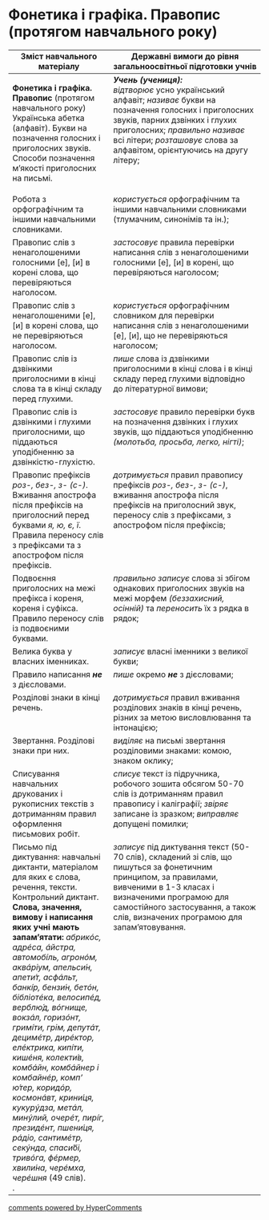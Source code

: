<div id="hypercomments_widget" class="js-hypercomments-widget invisible"></div>

# Фонетика і графіка. Правопис (протягом навчального року) 

<table>
  <tr>
    <td width="40%" align="center"><b>Зміст навчального матеріалу</b></td>
    <td width="60%" align="center"><b>Державні вимоги до рівня загальноосвітньої підготовки учнів</b></td>
  </tr>
<tbody>
  <tr>
    <td width="40%" style="vertical-align:top !important;">
    <p><b>Фонетика і графіка. Правопис</b> (протягом навчального року)<br>
Українська абетка (алфавіт). Букви на позначення голосних і приголосних звуків. Способи позначення м’якості приголосних на письмі. </td>
    <td width="60%" style="vertical-align:top !important;">
<i><b>Учень (учениця):</b></i><br>
<i>відтворює</i> усно український алфавіт; <i>називає</i> букви на позначення голосних і приголосних звуків, парних дзвінких і глухих приголосних; <i>правильно називає</i> всі літери; <i>розташовує</i> слова за алфавітом, орієнтуючись на другу літеру; </td>
  </tr>
  <tr>
    <td width="40%" style="vertical-align:top !important;">
Робота з орфографічним та іншими навчальними словниками.</td>
    <td width="60%" style="vertical-align:top !important;">
<i>користується</i> орфографічним та іншими навчальними словниками (тлумачним, синонімів та ін.);</td>
  </tr>
  <tr>
    <td width="40%" style="vertical-align:top !important;">
Правопис слів з ненаголошеними голосними [е], [и] в корені слова, що перевіряються наголосом.</td>
    <td width="60%" style="vertical-align:top !important;">
<i>застосовує</i> правила перевірки написання слів з ненаголошеними голосними [е], [и] в корені, що перевіряються наголосом;</td>
  </tr>
  <tr>
    <td width="40%" style="vertical-align:top !important;">
Правопис слів з ненаголошеними [е], [и] в корені слова, що не перевіряються наголосом.</td>
    <td width="60%" style="vertical-align:top !important;">
<i>користується</i> орфографічним словником для перевірки написання слів з ненаголошеними [е], [и], що не перевіряються наголосом;</td>
  </tr>
  <tr>
    <td width="40%" style="vertical-align:top !important;">
Правопис слів із дзвінкими приголосними в кінці слова та в кінці складу перед глухими.</td>
    <td width="60%" style="vertical-align:top !important;">
<i>пише</i> слова із дзвінкими приголосними в кінці слова і в кінці складу перед глухими відповідно до літературної вимови;</td>
  </tr>
  <tr>
    <td width="40%" style="vertical-align:top !important;">
Правопис слів із дзвінкими і глухими приголосними, що піддаються уподібненню за дзвінкістю-глухістю.</td>
    <td width="60%" style="vertical-align:top !important;">
<i>застосовує</i> правило перевірки букв на позначення дзвінких і глухих звуків, що піддаються уподібненню <i>(молотьба, просьба, легко, нігті)</i>;</td>
  </tr>
  <tr>
    <td width="40%" style="vertical-align:top !important;">
Правопис префіксів <i>роз-, без-, з- (с-)</i>.<br>
Вживання апострофа після префіксів на приголосний перед буквами <i>я, ю, є, ї</i>.<br>
Правила переносу слів з префіксами та з апострофом після префіксів.<br></td>
    <td width="60%" style="vertical-align:top !important;">
<i>дотримується</i> правил правопису префіксів <i>роз-, без-, з- (с-)</i>, вживання апострофа після префіксів на приголосний звук, переносу слів з префіксами, з апострофом після префіксів;</td>
  </tr>
  <tr>
    <td width="40%" style="vertical-align:top !important;">
Подвоєння приголосних на межі префікса і кореня, кореня і суфікса. Правило переносу слів із подвоєними буквами.</td>
    <td width="60%" style="vertical-align:top !important;">
<i>правильно записує</i> слова зі збігом однакових приголосних звуків на межі морфем <i>(беззахисний, осінній)</i> та <i>переносить</i> їх з рядка в рядок;</td>
  </tr>
  <tr>
    <td width="40%" style="vertical-align:top !important;">
Велика буква у власних іменниках.</td>
    <td width="60%" style="vertical-align:top !important;">
<i>записує</i> власні іменники з великої букви;</td>
  </tr>
  <tr>
    <td width="40%" style="vertical-align:top !important;">
Правило написання <i><b>не</b></i> з дієсловами.</td>
    <td width="60%" style="vertical-align:top !important;">
<i>пише</i> окремо <b><i>не</b></i> з дієсловами;</td>
  </tr>
  <tr>
    <td width="40%" style="vertical-align:top !important;">
Розділові знаки в кінці речень.</td>
    <td width="60%" style="vertical-align:top !important;">
<i>дотримується</i> правил вживання розділових знаків в кінці речень, різних за метою висловлювання та інтонацією;</td>
  </tr>
  <tr>
    <td width="40%" style="vertical-align:top !important;">
Звертання. Розділові знаки при них.</td>
    <td width="60%" style="vertical-align:top !important;">
<i>виділяє</i> на письмі звертання розділовими знаками: комою, знаком оклику;</td>
  </tr>
  <tr>
    <td width="40%" style="vertical-align:top !important;">
Списування навчальних друкованих і рукописних текстів з дотриманням правил оформлення письмових робіт.</td>
    <td width="60%" style="vertical-align:top !important;">
<i>списує</i> текст із підручника, робочого зошита обсягом 50-70 слів із дотриманням правил правопису і каліграфії; <i>звіряє</i> записане із зразком; <i>виправляє</i> допущені помилки;</td>
  </tr>
  <tr>
    <td width="40%" style="vertical-align:top !important;">
Письмо під диктування: навчальні диктанти, матеріалом для яких є слова, речення, тексти. <br>
Контрольний диктант. <br>
<b>Слова, значення, вимову і написання яких учні мають запам’ятати:</b> <i>абрикóс, адрéса, áйстра, автомобі́ль, агронóм, аквáріум, апельси́н, апети́т, асфáльт, банкі́р, бензи́н, бетóн, бібліотéка, велосипéд, верблю́д, вóгнище, вокзáл, горизóнт, гримі́ти, грім, депутáт, децимéтр, дирéктор, елéктрика, кипі́ти, кишéня, колекти́в, комбáйн, комбáйнер і комбайнéр, комп’ ю́тер, коридóр, космонáвт, крини́ця, кукурýдза, метáл, минýлий, очерéт, пирі́г, президéнт, пшени́ця, рáдіо, сантимéтр, секýнда, спаси́бі, тривóга, фéрмер, хвили́на, черéмха, черéшня</i> (49 слів).<br>.</td>
    <td width="60%" style="vertical-align:top !important;">
<i>записує</i> під диктування текст (50-70 слів), складений зі слів, що пишуться за фонетичним принципом, за правилами, вивченими в 1-3 класах і визначеними програмою для самостійного застосування, а також слів, визначених програмою для запам’ятовування.</td>
  </tr>
</tbody>
</table>

<div class="js-hypercomments-container">
<a href="http://hypercomments.com" class="hc-link" title="comments widget">comments powered by HyperComments</a>
</div>